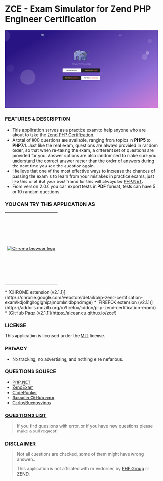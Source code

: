 # ZCE - Exam Simulator for Zend PHP Engineer Certification

![image info](./aplications/images/home.png)

### FEATURES & DESCRIPTION
* This application serves as a practice exam to help anyone who are about to take the <a title="Zend PHP Certification" href="http://www.zend.com/en/services/certification/php-certification">Zend PHP Certification</a>.
* A total of 800 questions are available, ranging from topics in <strong>PHP5</strong> to <strong>PHP7.1</strong>. Just like the real exam, questions are always provided in random order, so that when re-taking the exam, a different set of questions are provided for you. Answer options are also randomised to make sure you understand the correct answer rather than the order of answers during the next time you see the question again.
* I believe that one of the most effective ways to increase the chances of passing the exam is to learn from your mistakes in practice exams, just like this one! But your best friend for this will always be <a href="https://www.php.net/manual/en/" title="PHP.NET">PHP.NET</a>.
* From version 2.0.0 you can export tests in <strong>PDF</strong> format, tests can have 5 or 10 random questions.

### YOU CAN TRY THIS APPLICATION AS 

<!-- markdownlint-disable line-length no-inline-html -->
<table>
    <tr height=240>
        <td>
            <a href="https://github.com/alrra/browser-logos/tree/896ab303b43decd25c518ea5dc0081e6974d344a/src/chrome">
                <img width=30 src="https://raw.githubusercontent.com/alrra/browser-logos/896ab303b43decd25c518ea5dc0081e6974d344a/src/chrome/chrome.svg?sanitize=true" alt="Chrome browser logo">
            </a>
        </td>
    </tr>
</table>
<!-- markdownlint-enable line-length no-inline-html -->
* [CHROME extension (v2.1.1)](https://chrome.google.com/webstore/detail/php-zend-certification-exam/kdjolhghoglghipajmbmlmldbpncimge)
* [FIREFOX extension (v2.1.1)](https://addons.mozilla.org/ro/firefox/addon/php-zend-certification-exam/)
* [GitHub Page (v2.1.1)](https://alceanicu.github.io/zce/)

### LICENSE

This application is licensed under the [MIT](https://github.com/alceanicu/zce/blob/master/LICENSE.md) license.

### PRIVACY
* No tracking, no advertising, and nothing else nefarious.

### QUESTIONS SOURCE

* [PHP.NET](http://php.net/manual/en)
* [ZendExam](http://www.zendexam.com)
* [CodePunker](https://www.codepunker.com/learn/quizzes)
* [Basselin GitHub repo](https://github.com/basselin/php-certification-training)
* [CarlosBuenosvinos](https://fr.slideshare.net/carlosbuenosvinos/zend-php-53-demo-certification-test)

### [QUESTIONS LIST](questions/readme.md)

> If you find questions with error, or if you have new questions please make a pull request!

### DISCLAIMER

> Not all questions are checked, some of them might have wrong answers.
>
> This application is not affiliated with or endorsed by [PHP Group](https://www.php.net/) or [ZEND](https://www.zend.com/en).
